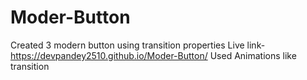 # Moder-Button
Created 3 modern button using transition properties
Live link-  https://devpandey2510.github.io/Moder-Button/
Used Animations like transition
